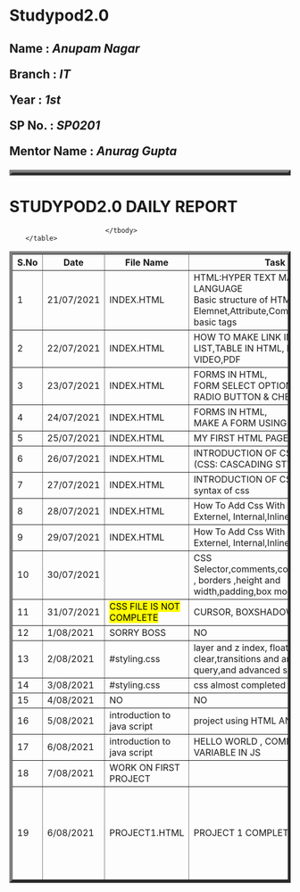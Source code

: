 # Studypod2.0
<body>
    <H2><TABLE BORDER="5" ALIGN ="CENTRE">
        <DIV>
            <p><b>Name : </b><i>Anupam Nagar</i></p>
            <p><b>Branch : </b><i>IT</i></p>
            <p><b>Year : </b><i>1st</i></p>
            <p><b>SP No. : </b><i>SP0201</i></p>
            <p><b>Mentor Name : </b><i>Anurag Gupta</i></p>
        </div>
    </TABLE></H2>
    <div>
    <table border="5">
        <H1><b>STUDYPOD2.0 DAILY REPORT</b></H1> 
        <thead>
            <tr>
                <th width="350">S.No</th>
                <th width="350">Date</th>
                <th width="350">File Name</th>
                <th width="350">Task</th>
                <th width="350">Difficulty</th>
                <th width="350">Solution</th>
            </TR>
        </thead>
        <tbody>
            <tr>
                 <td>1</td>
                 <td>21/07/2021</td>
                 <td>INDEX.HTML</td>
                 <td>HTML:HYPER TEXT MARKUP LANGUAGE<BR>Basic structure of HTML<br>
                     Elemnet,Attribute,Comments & some basic tags</td>
                 <td>NO</td>
                 <td></td>
             </tr>
             <tr>
                  <td>2</td>
                  <td>22/07/2021</td>
                  <td>INDEX.HTML</td>
                  <td>HOW TO MAKE LINK IN HTML, LIST,TABLE IN HTML,
                        INSERT AUDIO, VIDEO,PDF
                  </td>
                  <td>NO</td>
                  <td></td>
             </tr>
             <tr>
                 <td>3</td>
                 <td>23/07/2021</td>
                 <td>INDEX.HTML</td>
                 <td>FORMS IN HTML,<BR>
                      FORM SELECT OPTION,<BR>
                      RADIO BUTTON & CHECKBOX,<BR></td>
                 <td>NO</td>
             </tr>
                     <tr>
                         <td>4</td>
                         <td>24/07/2021</td>
                         <td>INDEX.HTML</td>
                         <td>FORMS IN HTML,<BR>
                           MAKE A FORM USING HTML</td>
                         <td>NO</td>
                     </tr>
                     <tr>
                         <td>5</td>
                         <td>25/07/2021</td>
                         <td>INDEX.HTML</td>
                         <td>MY FIRST HTML PAGE</td>
                         <td>NO</td>
                     </tr>
                     <tr>
                          <td>6</td>
                          <td>26/07/2021</td>
                          <td>INDEX.HTML</td>
                          <td>INTRODUCTION OF CSS<BR>(CSS: CASCADING STYLE SHEET)<BR></td>
                          <td>NO</td>
                     </tr>
                              <tr>
                          <td>7</td>
                          <td>27/07/2021</td>
                          <td>INDEX.HTML</td>
                          <td>INTRODUCTION OF CSS<BR>syntax of css</td>
                          <td>NO</td>
                     </tr>
                               <tr>
                          <td>8</td>
                          <td>28/07/2021</td>
                          <td>INDEX.HTML</td>
                          <td>How To Add Css With HTML:<br> Externel, Internal,Inline css</td>
                          <td>NO</td>
                     </tr>
                              <tr>
                          <td>9</td>
                          <td>29/07/2021</td>
                          <td>INDEX.HTML</td>
                          <td>How To Add Css With HTML:<br> Externel, Internal,Inline css</td>
                          <td>NO</td>
                     </tr>
                              <tr>
                          <td>10</td>
                          <td>30/07/2021</td>
                          <td></td>
                          <td>CSS Selector,comments,colors,background , borders ,height and 
                              width,padding,box model,Fonts
                                  </td>
                          <td>NO</td>
                     </tr>
                               <tr>
                          <td>11</td>
                          <td>31/07/2021</td>
                                   <td><MARK> CSS FILE IS NOT COMPLETE</MARK></td>
                          <td> CURSOR, BOXSHADOW,TABLES</td>
                          <td>NO</td>
                     </tr>
                               <tr>
                          <td>12</td>
                          <td>1/08/2021</td>
                          <td>SORRY BOSS</td>
                          <td> NO </td>
                          <td>NO</td>
                     </tr>
                               <tr>
                          <td>13</td>
                          <td>2/08/2021</td>
                          <td>#styling.css</td>
                          <td>layer and z index, float and clear,transitions and animation,media query,and advanced selectors </td>
                          <td>NO</td>
                     </tr>
                               <tr>
                          <td>14</td>
                          <td>3/08/2021</td>
                          <td>#styling.css</td>
                          <td>css almost completed</td>
                          <td>NO</td>
                     </tr>
                              <tr>
                          <td>15</td>
                          <td>4/08/2021</td>
                          <td>NO</td>
                          <td>NO</td>
                          <td>NO</td>
                     </tr>
                              <tr>
                          <td>16</td>
                          <td>5/08/2021</td>
                          <td>introduction to java script</td>
                          <td>project using HTML AND CSS</td>
                          <td>NO</td>
                     </tr>
                              <tr>
                          <td>17</td>
                          <td>6/08/2021</td>
                          <td>introduction to java script</td>
                          <td>HELLO WORLD , COMMENT AND VARIABLE IN JS</td>
                          <td>NO</td>
                     </tr>
                              <tr>
                          <td>18</td>
                          <td>7/08/2021</td>
                          <td>WORK ON FIRST PROJECT</td>
                          <td></td>
                          <td>NO</td>
                     </tr>
                              <tr>
                          <td>19</td>
                          <td>6/08/2021</td>
                          <td>PROJECT1.HTML</td>
                          <td>PROJECT 1 COMPLETED</td>
                          <td>1 HTML PAGE KO DUSRE HTML PAGE SE KAISE LINK KRTE H ?</td>
                     </tr>
                              
                            </tbody>
        </table>
   
